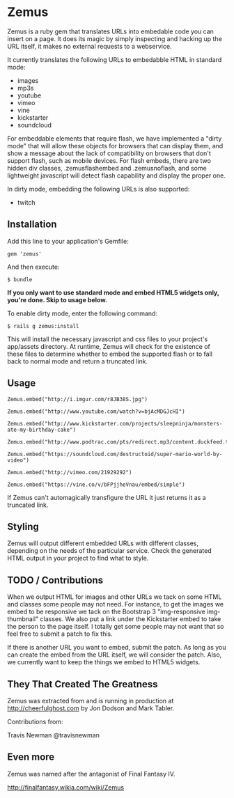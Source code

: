 # Zemus

Zemus is a ruby gem that translates URLs into embedable code you can insert on a page.  It does its magic by simply inspecting and hacking up the URL itself, it makes no external requests to a webservice.

It currently translates the following URLs to embedabble HTML in standard mode:

* images
* mp3s
* youtube
* vimeo
* vine
* kickstarter
* soundcloud

For embeddable elements that require flash, we have implemented a "dirty mode" that will allow these objects for browsers that can display them, and show a message about the lack of compatibility on browsers that don't support flash, such as mobile devices. For flash embeds, there are two hidden div classes, .zemusflashembed and .zemusnoflash, and some lightweight javascript will detect flash capability and display the proper one.

In dirty mode, embedding the following URLs is also supported:

* twitch

## Installation

Add this line to your application's Gemfile:

    gem 'zemus'

And then execute:

    $ bundle
	
**If you only want to use standard mode and embed HTML5 widgets only, you're done. Skip to usage below.**

To enable dirty mode, enter the following command:

    $ rails g zemus:install
	
This will install the necessary javascript and css files to your project's app/assets directory. At runtime, Zemus will check for the existence of these files to determine whether to embed the supported flash or to fall back to normal mode and return a truncated link.

## Usage

    Zemus.embed("http://i.imgur.com/r8JB38S.jpg")

    Zemus.embed("http://www.youtube.com/watch?v=bjAcMDGJcHI")

    Zemus.embed("http://www.kickstarter.com/projects/sleepninja/monsters-ate-my-birthday-cake")

    Zemus.embed("http://www.podtrac.com/pts/redirect.mp3/content.duckfeed.tv/bsc/bsc_E001.mp3")

    Zemus.embed("https://soundcloud.com/destructoid/super-mario-world-by-video")

    Zemus.embed("http://vimeo.com/21929292")

    Zemus.embed("https://vine.co/v/bFPjjheVnau/embed/simple")

If Zemus can't automagically transfigure the URL it just returns it as a truncated link.

## Styling

Zemus will output different embedded URLs with different classes, depending on the needs of the particular service. Check the generated HTML output in your project to find what to style.

## TODO / Contributions

When we output HTML for images and other URLs we tack on some HTML and classes some people may not need.  For instance, to get the images we embed to be responsive we tack on the Bootstrap 3 "img-responsive img-thumbnail" classes.  We also put a link under the Kickstarter embed to take the person to the page itself.  I totally get some people may not want that so feel free to submit a patch to fix this.

If there is another URL you want to embed, submit the patch.  As long as you can create the embed from the URL itself, we will consider the patch.  Also, we currently want to keep the things we embed to HTML5 widgets.

## They That Created The Greatness

Zemus was extracted from and is running in production at http://cheerfulghost.com by Jon Dodson and Mark Tabler.

Contributions from:

Travis Newman @travisnewman

## Even more

Zemus was named after the antagonist of Final Fantasy IV.

http://finalfantasy.wikia.com/wiki/Zemus